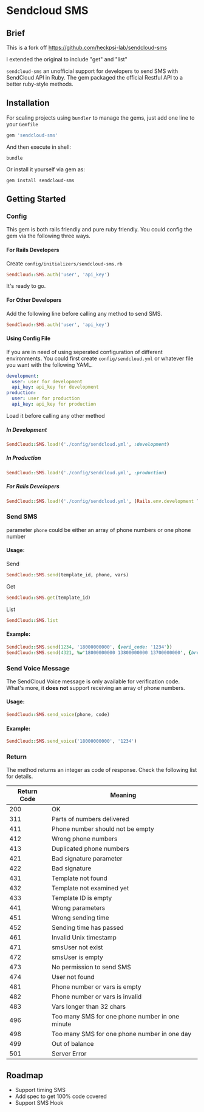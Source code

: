 # Sendcloud SMS
## Brief

This is a fork off https://github.com/heckpsi-lab/sendcloud-sms

I extended the original to include "get" and "list"

`sendcloud-sms` an unofficial support for developers to send SMS with SendCloud API in Ruby. The gem packaged the official Restful API to a better ruby-style methods.

## Installation

For scaling projects using `bundler` to manage the gems, just add one line to your `Gemfile`

```ruby
gem 'sendcloud-sms'
```

And then execute in shell:

```shell
bundle
```

Or install it yourself via gem as:

```shell
gem install sendcloud-sms
```

## Getting Started

### Config

This gem is both rails friendly and pure ruby friendly. You could config the gem via the following three ways.

#### For Rails Developers

Create `config/initializers/sendcloud-sms.rb`

```ruby
SendCloud::SMS.auth('user', 'api_key')
```

It's ready to go.

#### For Other Developers

Add the following line before calling any method to send SMS.

```ruby
SendCloud::SMS.auth('user', 'api_key')
```

#### Using Config File

If you are in need of using seperated configuration of different environments. You could first create `config/sendcloud.yml` or whatever file you want with the following YAML.

```yaml
development:
  user: user for development
  api_key: api_key for development
production:
  user: user for production
  api_key: api_key for production
```

Load it before calling any other method

##### In Development

```ruby
SendCloud::SMS.load!('./config/sendcloud.yml', :development)
```

##### In Production

```ruby
SendCloud::SMS.load!('./config/sendcloud.yml', :production)
```

##### For Rails Developers

```ruby
SendCloud::SMS.load!('./config/sendcloud.yml', (Rails.env.development ? :development: :production))
```

### Send SMS

parameter `phone` could be either an array of phone numbers or one phone number

#### Usage:
Send
```ruby
SendCloud::SMS.send(template_id, phone, vars)
```

Get
```ruby
SendCloud::SMS.get(template_id)
```

List
```ruby
SendCloud::SMS.list
```

#### Example:

```ruby
SendCloud::SMS.send(1234, '18000000000', {veri_code: '1234'})
SendCloud::SMS.send(4321, %w'18000000000 13800000000 13700000000', {broadcast: 'Hello SMS!'})
```

### Send Voice Message

The SendCloud Voice message is only available for verification code. What's more, it **does not** support receiving an array of phone numbers.

#### Usage:

```ruby
SendCloud::SMS.send_voice(phone, code)
```

#### Example:

```ruby
SendCloud::SMS.send_voice('18000000000', '1234')
```

### Return

The method returns an integer as code of response. Check the following list for details.

| Return Code | Meaning                                  |
| ----------- | ---------------------------------------- |
| 200         | OK                                       |
| 311         | Parts of numbers delivered               |
| 411         | Phone number should not be empty         |
| 412         | Wrong phone numbers                      |
| 413         | Duplicated phone numbers                 |
| 421         | Bad signature parameter                  |
| 422         | Bad signature                            |
| 431         | Template not found                       |
| 432         | Template not examined yet                |
| 433         | Template ID is empty                     |
| 441         | Wrong parameters                         |
| 451         | Wrong sending time                       |
| 452         | Sending time has passed                  |
| 461         | Invalid Unix timestamp                   |
| 471         | smsUser not exist                        |
| 472         | smsUser is empty                         |
| 473         | No permission to send SMS                |
| 474         | User not found                           |
| 481         | Phone number or vars is empty            |
| 482         | Phone number or vars is invalid          |
| 483         | Vars longer than 32 chars                |
| 496         | Too many SMS for one phone number in one minute |
| 498         | Too many SMS for one phone number in one day |
| 499         | Out of balance                           |
| 501         | Server Error                             |

## Roadmap

- Support timing SMS
- Add spec to get 100% code covered
- Support SMS Hook